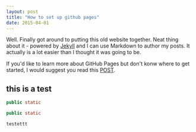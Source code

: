 ```yaml
---
layout: post
title: "How to set up github pages"
date: 2015-04-01
---
```


Well. Finally got around to putting this old website together. Neat thing about it - powered by [Jekyll](http://jekyllrb.com) 
and I can use Markdown to author my posts. It actually is a lot easier than I thought it was going to be.

If you'd like to learn more about GitHub Pages but don't konw where to get started, I would suggest you read this [POST](http://jmcglone.com/guides/github-pages/).


## this is a test

```java
public static 
```

```Java
public static
```

```ruby
testettt
```




